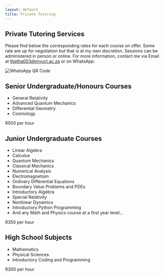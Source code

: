 ```yaml
---
layout: default
title: Private Tutoring
---
```

## Private Tutoring Services

Please find below the corresponding rates for each course on offer. Some rate are up for negotiation but that is at my own discretion. Sessions can be administered in person or online. For more information, contact me via Email at thptha003@myuct.ac.za or on WhatsApp:

<div class="qr-code-placeholder">
  <img src="{{ '/assets/images/WhatsApp_QR.jpg' | relative_url }}" alt="WhatsApp QR Code">
</div>

<div class="tutoring-container">
  <div class="tutoring-card">
        <h2>Senior Undergraduate/Honours Courses</h2>
        <ul>
            <li>General Relativity</li>
            <li>Advanced Quantum Mechanics</li>
            <li>Differential Geometry</li>
            <li>Cosmology</li>
            <!--<li>Complex Variables</li>
            <li>Electrodynamics</li>
            <li>Statistical Mechanics and Thermal Physics</li>
            <li>Computationl Physics</li>-->
        </ul>
        <p class="price">R500 per hour</p>
    </div>
  
  <div class="tutoring-card">
    <h2>Junior Undergraduate Courses</h2>
    <ul>
        <li>Linear Algebra</li>
        <li>Calculus</li>
        <li>Quantum Mechanics</li>
        <li>Classical Mechanics</li>
        <li>Numerical Analysis</li>
        <li>Electromagnetism</li>
        <li>Ordinary Differential Equations</li>
        <li>Boundary Value Problems and PDEs</li>
        <li>Introductory Algebra</li>
        <li>Special Relativity</li>
        <li>Nonlinear Dynamics</li>
        <li>Introductory Python Programming</li>
        <li>And any Math and Physics course at a first year level...</li>
    </ul>
    <p class="price">R350 per hour</p>
</div>
  
  <div class="tutoring-card">
    <h2>High School Subjects</h2>
    <ul>
        <li>Mathematics</li>
        <li>Physical Sciences</li>
        <!--<li>History</li>-->
        <li>Introductory Coding and Programming</li>
    </ul>
    <p class="price">R300 per hour</p>
</div>
</div>
